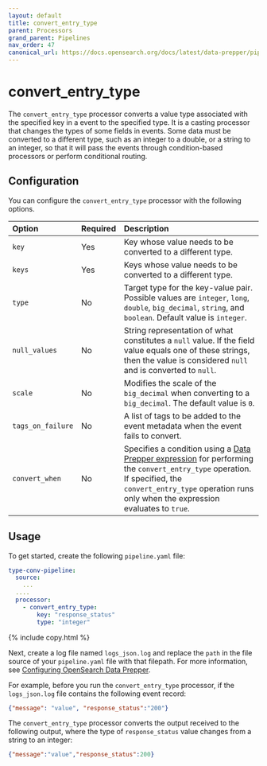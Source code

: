 ```yaml
---
layout: default
title: convert_entry_type
parent: Processors
grand_parent: Pipelines
nav_order: 47
canonical_url: https://docs.opensearch.org/docs/latest/data-prepper/pipelines/configuration/processors/convert-entry-type/
---
```


# convert_entry_type

The `convert_entry_type` processor converts a value type associated with the specified key in a event to the specified type. It is a casting processor that changes the types of some fields in events. Some data must be converted to a different type, such as an integer to a double, or a string to an integer, so that it will pass the events through condition-based processors or perform conditional routing. 

## Configuration

You can configure the `convert_entry_type` processor with the following options.

<!--
This table is autogenerated. Do not edit it.
- name: convert_entry_type
- pluginType: processor
- source: https://github.com/opensearch-project/data-prepper/blob/7d15115c281687aab50e5c471fd210cb1ef90fc5/data-prepper-plugins/mutate-event-processors/src/main/java/org/opensearch/dataprepper/plugins/processor/mutateevent/ConvertEntryTypeProcessorConfig.java
-->

| Option | Required | Description |
| :--- | :--- | :--- |
| `key`| Yes | Key whose value needs to be converted to a different type. |
| `keys`| Yes | Keys whose value needs to be converted to a different type. |
| `type` | No | Target type for the key-value pair. Possible values are `integer`, `long`, `double`, `big_decimal`, `string`, and `boolean`. Default value is `integer`. |
| `null_values` | No | String representation of what constitutes a `null` value. If the field value equals one of these strings, then the value is considered `null` and is converted to `null`. |
| `scale` | No | Modifies the scale of the `big_decimal` when converting to a `big_decimal`. The default value is `0`. |
| `tags_on_failure` | No | A list of tags to be added to the event metadata when the event fails to convert. |
| `convert_when` | No | Specifies a condition using a [Data Prepper expression]({{site.url}}{{site.baseurl}}/data-prepper/pipelines/expression-syntax/) for performing the `convert_entry_type` operation. If specified, the `convert_entry_type` operation runs only when the expression evaluates to `true`. |

## Usage

To get started, create the following `pipeline.yaml` file:

```yaml
type-conv-pipeline:
  source:
    ...
  ....  
  processor:
    - convert_entry_type:
        key: "response_status"
        type: "integer"
```
{% include copy.html %}

Next, create a log file named `logs_json.log` and replace the `path` in the file source of your `pipeline.yaml` file with that filepath. For more information, see [Configuring OpenSearch Data Prepper]({{site.url}}{{site.baseurl}}/data-prepper/getting-started/#2-configuring-data-prepper). 

For example, before you run the `convert_entry_type` processor, if the `logs_json.log` file contains the following event record:


```json
{"message": "value", "response_status":"200"}
```

The `convert_entry_type` processor converts the output received to the following output, where the type of `response_status` value changes from a string to an integer:

```json
{"message":"value","response_status":200}
```

